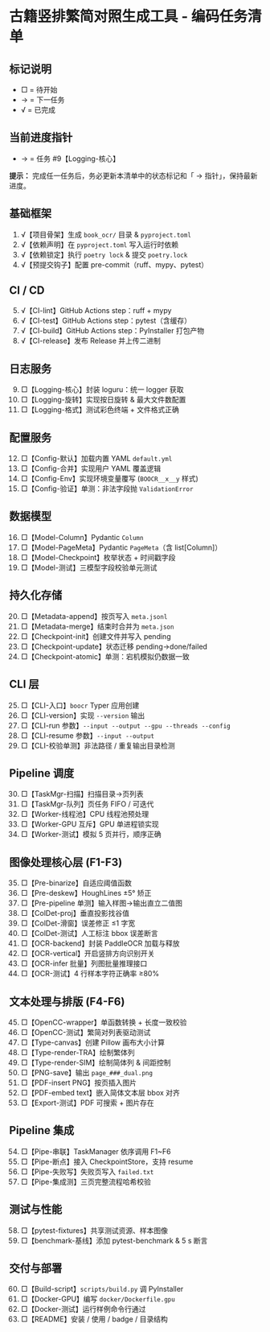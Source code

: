 # 古籍竖排繁简对照生成工具 - 编码任务清单

## 标记说明
- □ = 待开始
- → = 下一任务
- √ = 已完成

## 当前进度指针
- → = 任务 #9【Logging-核心】

**提示：** 完成任一任务后，务必更新本清单中的状态标记和「 → 指针」，保持最新进度。

## 基础框架
1. √【项目骨架】生成 `book_ocr/` 目录 & `pyproject.toml`  
2. √【依赖声明】在 `pyproject.toml` 写入运行时依赖  
3. √【依赖锁定】执行 `poetry lock` & 提交 `poetry.lock`  
4. √【预提交钩子】配置 pre-commit（ruff、mypy、pytest）

## CI / CD
5. √【CI-lint】GitHub Actions step：ruff + mypy  
6. √【CI-test】GitHub Actions step：pytest（含缓存）  
7. √【CI-build】GitHub Actions step：PyInstaller 打包产物  
8. √【CI-release】发布 Release 并上传二进制

## 日志服务
9. □【Logging-核心】封装 loguru：统一 logger 获取  
10. □【Logging-旋转】实现按日旋转 & 最大文件数配置  
11. □【Logging-格式】测试彩色终端 + 文件格式正确

## 配置服务
12. □【Config-默认】加载内置 YAML `default.yml`  
13. □【Config-合并】实现用户 YAML 覆盖逻辑  
14. □【Config-Env】实现环境变量覆写 (`BOOCR__x__y` 样式)  
15. □【Config-验证】单测：非法字段抛 `ValidationError`

## 数据模型
16. □【Model-Column】Pydantic `Column`  
17. □【Model-PageMeta】Pydantic `PageMeta`（含 list[Column]）  
18. □【Model-Checkpoint】枚举状态 + 时间戳字段  
19. □【Model-测试】三模型字段校验单元测试

## 持久化存储
20. □【Metadata-append】按页写入 `meta.jsonl`  
21. □【Metadata-merge】结束时合并为 `meta.json`  
22. □【Checkpoint-init】创建文件并写入 pending  
23. □【Checkpoint-update】状态迁移 pending→done/failed  
24. □【Checkpoint-atomic】单测：宕机模拟仍数据一致

## CLI 层
25. □【CLI-入口】`boocr` Typer 应用创建  
26. □【CLI-version】实现 `--version` 输出  
27. □【CLI-run 参数】`--input --output --gpu --threads --config`  
28. □【CLI-resume 参数】`--input --output`  
29. □【CLI-校验单测】非法路径 / 重复输出目录检测

## Pipeline 调度
30. □【TaskMgr-扫描】扫描目录→页列表  
31. □【TaskMgr-队列】页任务 FIFO / 可迭代  
32. □【Worker-线程池】CPU 线程池预处理  
33. □【Worker-GPU 互斥】GPU 单进程锁实现  
34. □【Worker-测试】模拟 5 页并行，顺序正确

## 图像处理核心层 (F1-F3)
35. □【Pre-binarize】自适应阈值函数  
36. □【Pre-deskew】HoughLines ±5° 矫正  
37. □【Pre-pipeline 单测】输入样图→输出直立二值图
38. □【ColDet-proj】垂直投影找谷值  
39. □【ColDet-滑窗】误差修正 ≤1 字宽  
40. □【ColDet-测试】人工标注 bbox 误差断言
41. □【OCR-backend】封装 PaddleOCR 加载与释放  
42. □【OCR-vertical】开启竖排方向识别开关  
43. □【OCR-infer 批量】列图批量推理接口  
44. □【OCR-测试】4 行样本字符正确率 ≥80%

## 文本处理与排版 (F4-F6)
45. □【OpenCC-wrapper】单函数转换 + 长度一致校验  
46. □【OpenCC-测试】繁简对列表驱动测试
47. □【Type-canvas】创建 Pillow 画布大小计算  
48. □【Type-render-TRA】绘制繁体列  
49. □【Type-render-SIM】绘制简体列 & 间距控制
50. □【PNG-save】输出 `page_###_dual.png`  
51. □【PDF-insert PNG】按页插入图片  
52. □【PDF-embed text】嵌入简体文本层 bbox 对齐  
53. □【Export-测试】PDF 可搜索 + 图片存在

## Pipeline 集成
54. □【Pipe-串联】TaskManager 依序调用 F1~F6  
55. □【Pipe-断点】接入 CheckpointStore，支持 resume  
56. □【Pipe-失败写】失败页写入 `failed.txt`  
57. □【Pipe-集成测】三页完整流程哈希校验

## 测试与性能
58. □【pytest-fixtures】共享测试资源、样本图像  
59. □【benchmark-基线】添加 pytest-benchmark & 5 s 断言

## 交付与部署
60. □【Build-script】`scripts/build.py` 调 PyInstaller  
61. □【Docker-GPU】编写 `docker/Dockerfile.gpu`  
62. □【Docker-测试】运行样例命令行通过  
63. □【README】安装 / 使用 / badge / 目录结构
